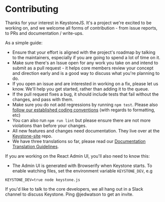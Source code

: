 # Contributing

Thanks for your interest in KeystoneJS. It's a project we're excited to be
working on, and we welcome all forms of contribution - from issue reports,
to PRs and documentation / write-ups.

As a simple guide:

* Ensure that your effort is aligned with the project's roadmap by talking to
the maintainers, especially if you are going to spend a lot of time on it.
* Make sure there's an Issue open for any work you take on and intend to submit
as a pull request - it helps core members review your concept and direction
early and is a good way to discuss what you're planning to do.
* If you open an issue and are interested in working on a fix, please let us
know. We'll help you get started, rather than adding it to the queue.
* If the pull request fixes a bug, it should include tests that fail without the changes, and pass with them.
* Make sure you do not add regressions by running `npm test`. Please also
[follow our established coding conventions](https://github.com/safeh2o/keystone-v4/wiki/Coding-Standards)
(with regards to formatting, etc)
* You can also run `npm run lint`
but please ensure there are not more violations than before your changes.
* All new features and changes need documentation. They live over at the  [Keystone-site](https://github.com/safeh2o/keystone-v4js-site) repo.
* We have three translations so far,
please read our [Documentation Translation  Guidelines](https://github.com/safeh2o/keystone-v4/wiki/Documentation-Translation-Guidelines).


If you are working on the React Admin UI, you'll also need to know this:

* The Admin UI is generated with Browserify when Keystone starts. To enable
watching files, set the environment variable `KEYSTONE_DEV`, e.g

```
KEYSTONE_DEV=true node keystone.js
```

If you'd like to talk to the core developers, we all hang out in a Slack
channel to discuss Keystone. Ping @jedwatson to get an invite.
